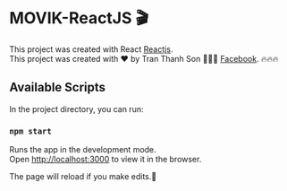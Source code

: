 # MOVIK-ReactJS 🎬
This project was created with React [Reactjs](https://github.com/facebook/react/).<br/>
This project was created with ❤️ by Tran Thanh Son 👨🏻‍💻 [Facebook](https://www.facebook.com/ette9773).
🔥🔥🔥
## Available Scripts

In the project directory, you can run:

### `npm start`

Runs the app in the development mode.<br />
Open [http://localhost:3000](http://localhost:3000) to view it in the browser.

The page will reload if you make edits.🎊<br />

